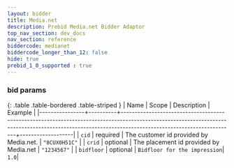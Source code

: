 ```yaml
---
layout: bidder
title: Media.net
description: Prebid Media.net Bidder Adaptor
top_nav_section: dev_docs
nav_section: reference
biddercode: medianet
biddercode_longer_than_12: false
hide: true
prebid_1_0_supported : true
---
```


### bid params

{: .table .table-bordered .table-striped }
| Name           | Scope    | Description | Example           |
|----------------+----------+----------------------------------------------------------------------------------------------------------------------------------------------------------------------------------------------------+-------------------|
| `cid`  | required | The customer id provided by Media.net.         | `"8CUX0H51C"`        |
| `crid` | optional | The placement id provided by Media.net | `"1234567"` |
| `bidfloor` | optional | `Bidfloor for the impression`| `1.0`|
